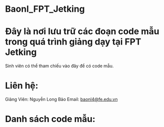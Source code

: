 # Baonl_FPT_Jetking

# Đây là nơi lưu trữ các đoạn code mẫu trong quá trình giảng dạy tại FPT Jetking
Sinh viên có thể tham chiếu vào đây để có code mẫu.

# Liên hệ:
Giảng Viên: Nguyễn Long Bảo
Email: baonl4@fe.edu.vn

# Danh sách code mẫu:
